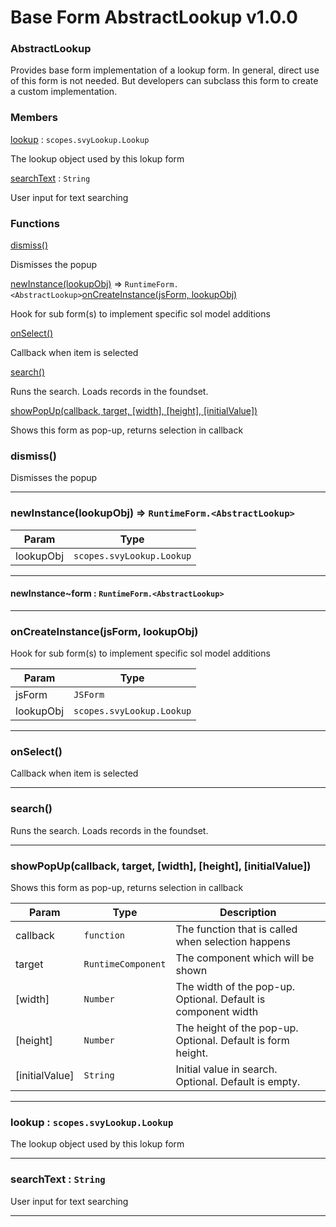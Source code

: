 # Base Form AbstractLookup v1.0.0

### AbstractLookup

Provides base form implementation of a lookup form. In general, direct use of this form is not needed. But developers can subclass this form to create a custom implementation.

### Members

[lookup](base-form-abstractlookup-v1.0.0.md#lookup-scopes.svylookup.lookup) : `scopes.svyLookup.Lookup`

The lookup object used by this lokup form

[searchText](base-form-abstractlookup-v1.0.0.md#searchtext-string) : `String`

User input for text searching

### Functions

[dismiss()](base-form-abstractlookup-v1.0.0.md#dismiss)

Dismisses the popup

[newInstance(lookupObj)](base-form-abstractlookup-v1.0.0.md#newinstance-lookupobj-runtimeform.less-than-abstractlookup-greater-than) ⇒ `RuntimeForm.<AbstractLookup>`[onCreateInstance(jsForm, lookupObj)](base-form-abstractlookup-v1.0.0.md#oncreateinstance-jsform-lookupobj)

Hook for sub form(s) to implement specific sol model additions

[onSelect()](base-form-abstractlookup-v1.0.0.md#onselect)

Callback when item is selected

[search()](base-form-abstractlookup-v1.0.0.md#search)

Runs the search. Loads records in the foundset.

[showPopUp(callback, target, \[width\], \[height\], \[initialValue\])](base-form-abstractlookup-v1.0.0.md#showpopup-callback-target-width-height-initialvalue)

Shows this form as pop-up, returns selection in callback

### dismiss()

Dismisses the popup

***

### newInstance(lookupObj) ⇒ `RuntimeForm.<AbstractLookup>`

| Param     | Type                      |
| --------- | ------------------------- |
| lookupObj | `scopes.svyLookup.Lookup` |

***

#### newInstance\~form : `RuntimeForm.<AbstractLookup>`

***

### onCreateInstance(jsForm, lookupObj)

Hook for sub form(s) to implement specific sol model additions

| Param     | Type                      |
| --------- | ------------------------- |
| jsForm    | `JSForm`                  |
| lookupObj | `scopes.svyLookup.Lookup` |

***

### onSelect()

Callback when item is selected

***

### search()

Runs the search. Loads records in the foundset.

***

### showPopUp(callback, target, \[width], \[height], \[initialValue])

Shows this form as pop-up, returns selection in callback

| Param           | Type               | Description                                                   |
| --------------- | ------------------ | ------------------------------------------------------------- |
| callback        | `function`         | The function that is called when selection happens            |
| target          | `RuntimeComponent` | The component which will be shown                             |
| \[width]        | `Number`           | The width of the pop-up. Optional. Default is component width |
| \[height]       | `Number`           | The height of the pop-up. Optional. Default is form height.   |
| \[initialValue] | `String`           | Initial value in search. Optional. Default is empty.          |

***

### lookup : `scopes.svyLookup.Lookup`

The lookup object used by this lokup form

***

### searchText : `String`

User input for text searching

***
